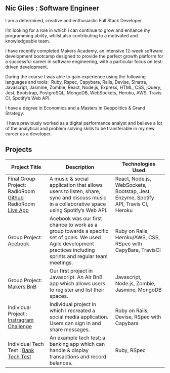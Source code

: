 ## Nic Giles : Software Engineer

I am a determined, creative and enthusiastic Full Stack Developer. 

I’m looking for a role in which I can continue to grow and enhance my programming ability, whilst also contributing to a motivated and knowledgeable team.

I have recently completed Makers Academy, an intensive 12-week software development bootcamp designed to provide the perfect growth platform for a successful career in software engineering, with a particular focus on test-driven development.

During the course I was able to gain experience using the following languages and tools: 
Ruby, Rspec, Capybara, Rails, Devise, Sinatra, Javascript, Jasmine, Zombie, React, Node.js, Express, HTML, CSS, jQuery, Jest, Bootstrap, PostgreSQL, MongoDB, WebSockets, Heroku, AWS, Travis CI, Spotify’s Web API.

I have a degree in Economics and a Masters in Geopolitics & Grand Strategy.

 I have previously worked as a digital performance analyst and believe a lot of the analytical and problem solving skills to be transferable in my new career as a developer.

## Projects

| Project Title  | Description  | Technologies Used  |
| -------------- | -----------  | -----------------  |
| Final Group Project: RadioRoom [Github](https://github.com/alakijaayo/Radioroom) RadioRoom [Live App](https://makersradioroom.herokuapp.com/)  | A music & social application that allows users to listen, share, sync and discuss music in a collaborative space using Spotify’s Web API. | React, Node.js, WebSockets, Bootstap, Jest, Enzyme, Spotify API, Travis CI, Heroku |
| Group Project: [Acebook](https://github.com/FlorenceHapgood/acebook-rails-the-spartans) | Acebook was our first chance to work as a group towards a specific set of goals. We used Agile development practices including sprints and regular team meetings. | Ruby on Rails, Heroku/AWS, CSS, RSpec with CapyBara, TravisCI |
| Group Project: [Makers BnB](https://github.com/NadiaAiraf/Kangaroo_MakersAirBnb) | Our first project in Javascript. An Air BnB app which allows users to register and list their spaces. | Javascript, Node.js, Zombie, Jasmine, MongoDB |
| Individual Project : [Instragram Challenge](https://github.com/NicGiles/instagram-challenge) | Individual project in which I recreated a social media application. Users can sign in and share messages. | Ruby on Rails, Devise, RSpec with Capybara |
| Individual Tech Test : [Bank Tech Test](https://github.com/NicGiles/Bank_Tech_Test) | An example tech test; a banking app which can handle & display transactions and record balances. | Ruby, RSpec |
